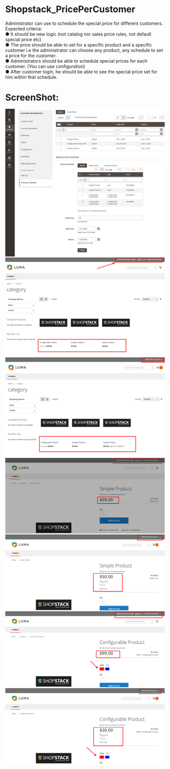 # Shopstack_PricePerCustomer
Administrator can use to schedule the special price for different customers.</br>
Expected criteria:</br>
● It should be new logic (not catalog nor sales price rules, not default special price etc)</br>
● The price should be able to set for a specific product and a specific customer i.e the
administrator can choose any product, any schedule to set a price for the customer.</br>
● Administrators should be able to schedule special prices for each customer. (You can
use configuration)</br>
● After customer login, he should be able to see the special price set for him within that
schedule.</br>
<h1>ScreenShot:</h1>
<img src="https://raw.githubusercontent.com/huylan91/images/main/Huy%20Lan%20%20%20Customers%20%20%20Customers%20%20%20Magento%20Admin.png" />
<img src="https://raw.githubusercontent.com/huylan91/images/main/category_before.png" />
<img src="https://raw.githubusercontent.com/huylan91/images/main/category_after.png" />
<img src="https://raw.githubusercontent.com/huylan91/images/main/test.png" />
<img src="https://raw.githubusercontent.com/huylan91/images/main/test(1).png" />
<img src="https://raw.githubusercontent.com/huylan91/images/main/Configurable%20Product.png" />
<img src="https://raw.githubusercontent.com/huylan91/images/main/Configurable%20Product(1).png" />

